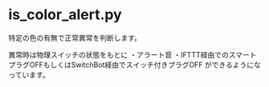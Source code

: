# is_color_alert.py
特定の色の有無で正常異常を判断します。

異常時は物理スイッチの状態をもとに
・アラート音
・IFTTT経由でのスマートプラグOFFもしくはSwitchBot経由でスイッチ付きプラグOFF
ができるようになっています。

